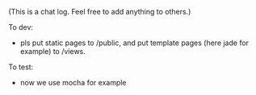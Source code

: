 (This is a chat log. Feel free to add anything to others.)

To dev:

 - pls put static pages to /public, and put template pages (here jade for example) to /views.

To test:

 - now we use mocha for example